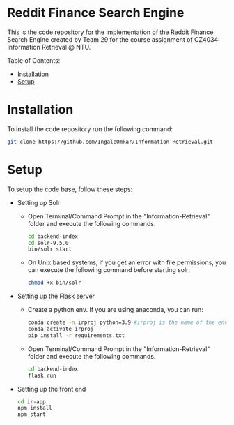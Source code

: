 
# Reddit Finance Search Engine

This is the code repository for the implementation of the Reddit Finance Search Engine created by Team 29 for the course assignment of CZ4034: Information Retrieval @ NTU. 

Table of Contents:
- [Installation](installation)
- [Setup](setup)

# Installation
To install the code repository run the following command:

```bash
git clone https://github.com/IngaleOmkar/Information-Retrieval.git
```

# Setup
To setup the code base, follow these steps:

- Setting up Solr
  - Open Terminal/Command Prompt in the "Information-Retrieval" folder and execute the following commands.
    
    ```bash
    cd backend-index
    cd solr-9.5.0
    bin/solr start
    ```
    
  - On Unix based systems, if you get an error with file permissions, you can execute the following command before starting solr:
      
    ```bash
    chmod +x bin/solr
    ```
    
- Setting up the Flask server
  - Create a python env. If you are using anaconda, you can run:
    
    ```bash
    conda create -n irproj python=3.9 #irproj is the name of the env
    conda activate irproj
    pip install -r requirements.txt
    ```
    
  - Open Terminal/Command Prompt in the "Information-Retrieval" folder and execute the following commands.
    
    ```bash
    cd backend-index
    flask run
    ```

- Setting up the front end

  ```bash
  cd ir-app
  npm install
  npm start
  ```
